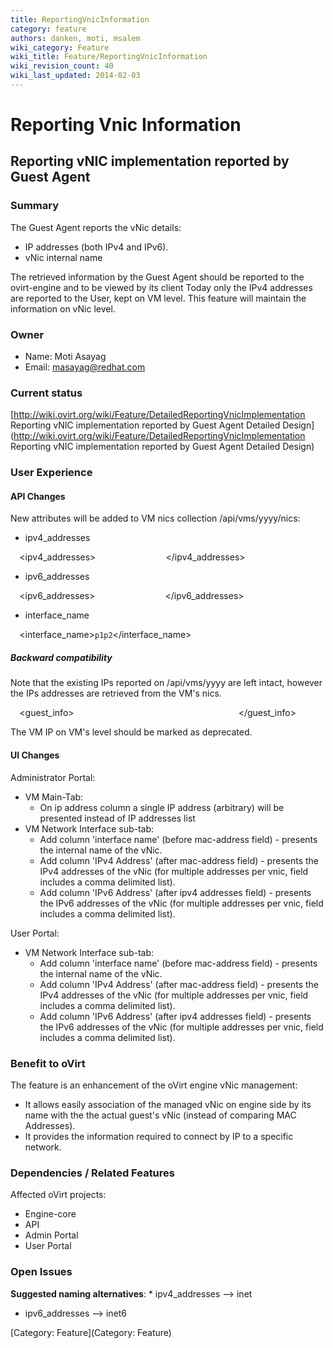 ```yaml
---
title: ReportingVnicInformation
category: feature
authors: danken, moti, msalem
wiki_category: Feature
wiki_title: Feature/ReportingVnicInformation
wiki_revision_count: 40
wiki_last_updated: 2014-02-03
---
```


# Reporting Vnic Information

## Reporting vNIC implementation reported by Guest Agent

### Summary

The Guest Agent reports the vNic details:

*   IP addresses (both IPv4 and IPv6).
*   vNic internal name

The retrieved information by the Guest Agent should be reported to the ovirt-engine and to be viewed by its client
Today only the IPv4 addresses are reported to the User, kept on VM level. This feature will maintain the information on vNic level.

### Owner

*   Name: Moti Asayag
*   Email: masayag@redhat.com

### Current status

[http://wiki.ovirt.org/wiki/Feature/DetailedReportingVnicImplementation Reporting vNIC implementation reported by Guest Agent Detailed Design](http://wiki.ovirt.org/wiki/Feature/DetailedReportingVnicImplementation Reporting vNIC implementation reported by Guest Agent Detailed Design)

### User Experience

#### API Changes

New attributes will be added to VM nics collection /api/vms/yyyy/nics:

*   ipv4_addresses

`  `<ipv4_addresses>
`      `<ip address="1.1.1.1"/>
`      `<ip address="2.2.2.2"/>
`  `</ipv4_addresses>

*   ipv6_addresses

`  `<ipv6_addresses>
`      `<ip address="2001:0db8:85a3:0042:0000:8a2e:0370:7335"/>
`      `<ip address="2001:0db8:85a3:0042:0000:8a2e:0370:7336"/>
`  `</ipv6_addresses>

*   interface_name

`  `<interface_name>`p1p2`</interface_name>

##### Backward compatibility

Note that the existing IPs reported on /api/vms/yyyy are left intact, however the IPs addresses are retrieved from the VM's nics.

`  `<guest_info>
`      `<ips>
`          `<ip address="1.1.1.1"/>
`          `<ip address="2.2.2.2"/>
`      `</ips>
`  `</guest_info>

The VM IP on VM's level should be marked as deprecated.

#### UI Changes

Administrator Portal:

*   VM Main-Tab:
    -   On ip address column a single IP address (arbitrary) will be presented instead of IP addresses list
*   VM Network Interface sub-tab:
    -   Add column 'interface name' (before mac-address field) - presents the internal name of the vNic.
    -   Add column 'IPv4 Address' (after mac-address field) - presents the IPv4 addresses of the vNic (for multiple addresses per vnic, field includes a comma delimited list).
    -   Add column 'IPv6 Address' (after ipv4 addresses field) - presents the IPv6 addresses of the vNic (for multiple addresses per vnic, field includes a comma delimited list).

User Portal:

*   VM Network Interface sub-tab:
    -   Add column 'interface name' (before mac-address field) - presents the internal name of the vNic.
    -   Add column 'IPv4 Address' (after mac-address field) - presents the IPv4 addresses of the vNic (for multiple addresses per vnic, field includes a comma delimited list).
    -   Add column 'IPv6 Address' (after ipv4 addresses field) - presents the IPv6 addresses of the vNic (for multiple addresses per vnic, field includes a comma delimited list).

### Benefit to oVirt

The feature is an enhancement of the oVirt engine vNic management:

*   It allows easily association of the managed vNic on engine side by its name with the the actual guest's vNic (instead of comparing MAC Addresses).
*   It provides the information required to connect by IP to a specific network.

### Dependencies / Related Features

Affected oVirt projects:

*   Engine-core
*   API
*   Admin Portal
*   User Portal

### Open Issues

**Suggested naming alternatives**:
\* ipv4_addresses --> inet

*   ipv6_addresses --> inet6

[Category: Feature](Category: Feature)
